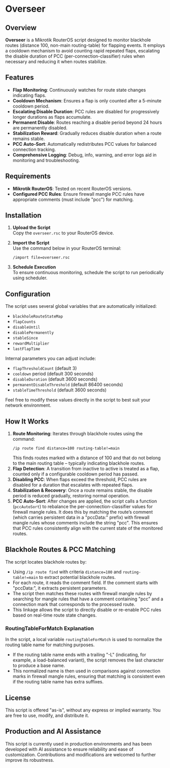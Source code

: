 # Overseer

## Overview
**Overseer** is a Mikrotik RouterOS script designed to monitor blackhole routes (distance 100, non-main routing-table) for flapping events. It employs a cooldown mechanism to avoid counting rapid repeated flaps, escalating the disable duration of PCC (per-connection-classifier) rules when necessary and reducing it when routes stabilize.

## Features
- **Flap Monitoring**: Continuously watches for route state changes indicating flaps.
- **Cooldown Mechanism**: Ensures a flap is only counted after a 5-minute cooldown period.
- **Escalating Disable Duration**: PCC rules are disabled for progressively longer durations as flaps accumulate.
- **Permanent Disable**: Routes reaching a disable period beyond 24 hours are permanently disabled.
- **Stabilization Reward**: Gradually reduces disable duration when a route remains stable.
- **PCC Auto-Sort**: Automatically redistributes PCC values for balanced connection tracking.
- **Comprehensive Logging**: Debug, info, warning, and error logs aid in monitoring and troubleshooting.

## Requirements
- **Mikrotik RouterOS**: Tested on recent RouterOS versions.
- **Configured PCC Rules**: Ensure firewall mangle PCC rules have appropriate comments (must include "pcc") for matching.

## Installation
1. **Upload the Script**  
   Copy the `overseer.rsc` to your RouterOS device.

2. **Import the Script**  
   Use the command below in your RouterOS terminal:
   ```
   /import file=overseer.rsc
   ```

3. **Schedule Execution**  
   To ensure continuous monitoring, schedule the script to run periodically using scheduler.

## Configuration
The script uses several global variables that are automatically initialized:
- `blackholeRouteStateMap`
- `flapCounts`
- `disableUntil`
- `disablePermanently`
- `stableSince`
- `rewardMultiplier`
- `lastFlapTime`

Internal parameters you can adjust include:
- `flapThresholdCount` (default 3)
- `cooldown` period (default 300 seconds)
- `disableDuration` (default 3600 seconds)
- `permanentDisableThreshold` (default 86400 seconds)
- `stableTimeThreshold` (default 3600 seconds)

Feel free to modify these values directly in the script to best suit your network environment.

## How It Works
1. **Route Monitoring**: Iterates through blackhole routes using the command:
   ```
   /ip route find distance=100 routing-table!=main
   ```
   This finds routes marked with a distance of 100 and that do not belong to the main routing table – typically indicating blackhole routes.
2. **Flap Detection**: A transition from inactive to active is treated as a flap, counted only if a configurable cooldown period has passed.
3. **Disabling PCC**: When flaps exceed the threshold, PCC rules are disabled for a duration that escalates with repeated flaps.
4. **Stabilization & Recovery**: Once a route remains stable, the disable period is reduced gradually, restoring normal operation.
5. **PCC Auto-Sort**: After changes are applied, the script calls a function (`pccAutoSort`) to rebalance the per-connection-classifier values for firewall mangle rules. It does this by matching the route’s comment (which carries persistent data in a "pccData:" prefix) with firewall mangle rules whose comments include the string "pcc". This ensures that PCC rules consistently align with the current state of the monitored routes.

## Blackhole Routes & PCC Matching
The script locates blackhole routes by:
- Using `/ip route find` with criteria `distance=100` and `routing-table!=main` to extract potential blackhole routes.
- For each route, it reads the comment field. If the comment starts with "pccData:", it extracts persistent parameters.
- The script then matches these routes with firewall mangle rules by searching for mangle rules that have a comment containing "pcc" and a connection mark that corresponds to the processed route.
- This linkage allows the script to directly disable or re-enable PCC rules based on real-time route state changes.

### RoutingTableForMatch Explanation
In the script, a local variable `routingTableForMatch` is used to normalize the routing table name for matching purposes.  
- If the routing table name ends with a trailing "-L" (indicating, for example, a load-balanced variant), the script removes the last character to produce a base name.  
- This normalized name is then used in comparisons against connection marks in firewall mangle rules, ensuring that matching is consistent even if the routing table name has extra suffixes.

## License
This script is offered "as-is", without any express or implied warranty. You are free to use, modify, and distribute it.

## Production and AI Assistance
This script is currently used in production environments and has been developed with AI assistance to ensure reliability and ease of customization. Contributions and modifications are welcomed to further improve its robustness.
